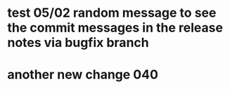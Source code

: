 # test 05/02 random message to see the commit messages in the release notes via bugfix branch


# another new change 040